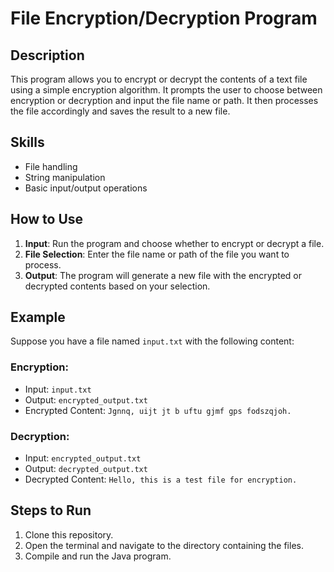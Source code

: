 # File Encryption/Decryption Program

## Description
This program allows you to encrypt or decrypt the contents of a text file using a simple encryption algorithm. It prompts the user to choose between encryption or decryption and input the file name or path. It then processes the file accordingly and saves the result to a new file.

## Skills
- File handling
- String manipulation
- Basic input/output operations

## How to Use
1. **Input**: Run the program and choose whether to encrypt or decrypt a file.
2. **File Selection**: Enter the file name or path of the file you want to process.
3. **Output**: The program will generate a new file with the encrypted or decrypted contents based on your selection.

## Example
Suppose you have a file named `input.txt` with the following content:

### Encryption:
- Input: `input.txt`
- Output: `encrypted_output.txt`
- Encrypted Content: `Jgnnq, uijt jt b uftu gjmf gps fodszqjoh.`

### Decryption:
- Input: `encrypted_output.txt`
- Output: `decrypted_output.txt`
- Decrypted Content: `Hello, this is a test file for encryption.`

## Steps to Run
1. Clone this repository.
2. Open the terminal and navigate to the directory containing the files.
3. Compile and run the Java program.
